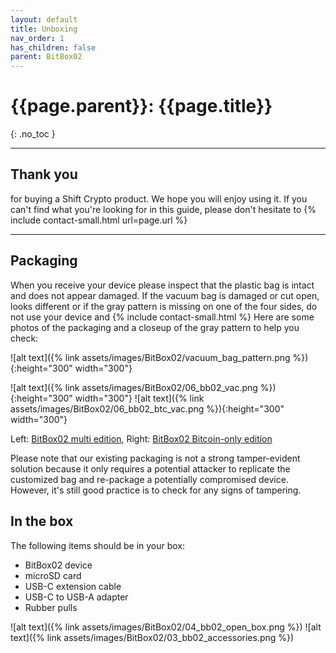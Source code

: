 ```yaml
---
layout: default
title: Unboxing
nav_order: 1
has_children: false
parent: BitBox02
---
```


# {{page.parent}}: {{page.title}}
{: .no_toc }

---

## Thank you

for buying a Shift Crypto product. We hope you will enjoy using it. If you can't find what you're looking for in this guide, please don't hesitate to {% include contact-small.html url=page.url %}

---

## Packaging

When you receive your device please inspect that the plastic bag is intact and does not appear damaged. If the vacuum bag is damaged or cut open, looks different or if the gray pattern is missing on one of the four sides, do not use your device and {% include contact-small.html %}
Here are some photos of the packaging and a closeup of the gray pattern to help you check:


![alt text]({% link assets/images/BitBox02/vacuum_bag_pattern.png %}){:height="300" width="300"}

![alt text]({% link assets/images/BitBox02/06_bb02_vac.png %}){:height="300" width="300"}
![alt text]({% link assets/images/BitBox02/06_bb02_btc_vac.png %}){:height="300" width="300"}

Left: [BitBox02 multi edition](https://shiftcrypto.ch/bitbox02/), Right: [BitBox02 Bitcoin-only edition](https://shiftcrypto.ch/bitbox02/)

Please note that our existing packaging is not a strong tamper-evident solution because it only requires a potential attacker to replicate the customized bag and re-package a potentially compromised device. However, it's still good practice is to check for any signs of tampering.



## In the box

The following items should be in your box:
* BitBox02 device
* microSD card
* USB-C extension cable
* USB-C to USB-A adapter
* Rubber pulls

![alt text]({% link assets/images/BitBox02/04_bb02_open_box.png %})
![alt text]({% link assets/images/BitBox02/03_bb02_accessories.png %})
